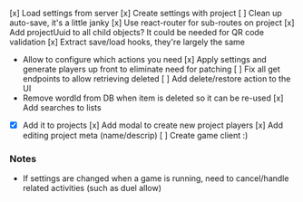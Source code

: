 [x] Load settings from server
[x] Create settings with project
[ ] Clean up auto-save, it's a little janky
[x] Use react-router for sub-routes on project
[x] Add projectUuid to all child objects? It could be needed for QR code validation
[x] Extract save/load hooks, they're largely the same
  - Allow to configure which actions you need
[x] Apply settings and generate players up front to eliminate need for patching
[ ] Fix all get endpoints to allow retrieving deleted
[ ] Add delete/restore action to the UI
  - Remove wordId from DB when item is deleted so it can be re-used
[x] Add searches to lists
  - [x] Add it to projects
[x] Add modal to create new project players
[x] Add editing project meta (name/descrip)
[ ] Create game client :)

### Notes
- If settings are changed when a game is running, need to cancel/handle related activities (such as duel allow)